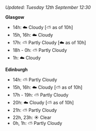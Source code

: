 *Updated: Tuesday 12th September 12:30*

**Glasgow**

* 14h: :cloud: Cloudy [:partly_sunny: as of 10h]
* 15h, 16h: :cloud: Cloudy
* 17h: :partly_sunny: Partly Cloudy [:cloud: as of 10h]
* 18h - 0h: :partly_sunny: Partly Cloudy
* 1h: :cloud: Cloudy

**Edinburgh**

* 14h: :partly_sunny: Partly Cloudy
* 15h, 16h: :cloud: Cloudy [:partly_sunny: as of 10h]
* 17h - 19h: :partly_sunny: Partly Cloudy
* 20h: :cloud: Cloudy [:partly_sunny: as of 10h]
* 21h: :partly_sunny: Partly Cloudy
* 22h, 23h: :sunny: Clear
* 0h, 1h: :partly_sunny: Partly Cloudy
